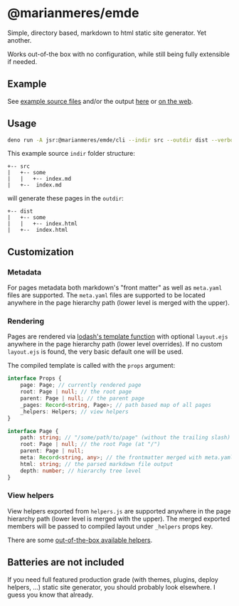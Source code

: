# @marianmeres/emde

Simple, directory based, markdown to html static site generator. Yet another.

Works out-of-the box with no configuration, while still being fully extensible 
if needed.

## Example

See [example source files](./example/src/) and/or the output [here](./example/dist/) or [on the web](https://emde.meres.sk).

## Usage

```sh
deno run -A jsr:@marianmeres/emde/cli --indir src --outdir dist --verbose
```

This example source `indir` folder structure:
```
+-- src
|   +-- some
|   |   +-- index.md
|   +--  index.md
```
will generate these pages in the `outdir`:
```
+-- dist
|   +-- some
|   |   +-- index.html
|   +--  index.html
```

## Customization

### Metadata

For pages metadata both markdown's "front matter" as well as `meta.yaml` files are supported. The `meta.yaml` files are supported to be located anywhere in the page hierarchy path (lower level is merged with the upper).

### Rendering

Pages are rendered via [lodash's template function](https://lodash.com/docs/4.17.15#template) with optional `layout.ejs` anywhere in the page hierarchy path (lower level overrides). If no custom `layout.ejs` is found, the very basic default one will be used.

The compiled template is called with the `props` argument:

```ts
interface Props {
    page: Page; // currently rendered page
    root: Page | null; // the root page
    parent: Page | null; // the parent page
    _pages: Record<string, Page>; // path based map of all pages
    _helpers: Helpers; // view helpers
}

interface Page {
    path: string; // "/some/path/to/page" (without the trailing slash)
    root: Page | null; // the root Page (at "/")
    parent: Page | null;
    meta: Record<string, any>; // the frontmatter merged with meta.yaml
    html: string; // the parsed markdown file output
    depth: number; // hierarchy tree level
}
```

### View helpers

View helpers exported from `helpers.js` are supported anywhere in the page hierarchy path (lower level is merged with the upper). The merged exported members will
be passed to compiled layout under `_helpers` props key.

There are some [out-of-the-box available helpers](./src/template-helpers/).

## Batteries are not included

If you need full featured production grade (with themes, plugins, deploy helpers, ...) static site generator, you should probably look elsewhere. I guess you know that already.